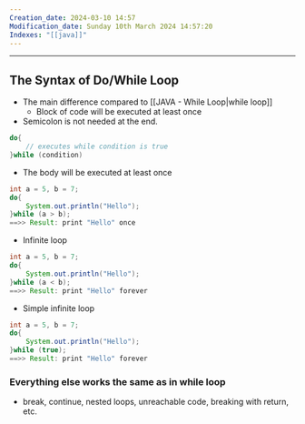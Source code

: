 ```yaml
---
Creation_date: 2024-03-10 14:57
Modification_date: Sunday 10th March 2024 14:57:20
Indexes: "[[java]]"
---
```


----

## The Syntax of Do/While Loop

- The main difference compared to [[JAVA - While Loop|while loop]]
	- Block of code will be executed at least once
- Semicolon is not needed at the end.
```java
do{
	// executes while condition is true
}while (condition)
```

- The body will be executed at least once
```java
int a = 5, b = 7;
do{
	System.out.println("Hello");
}while (a > b);
==>> Result: print "Hello" once
```

- Infinite loop
```java
int a = 5, b = 7;
do{
	System.out.println("Hello");
}while (a < b);
==>> Result: print "Hello" forever
```

- Simple infinite loop
```java
int a = 5, b = 7;
do{
	System.out.println("Hello");
}while (true);
==>> Result: print "Hello" forever
```

### Everything else works the same as in while loop
- break, continue, nested loops, unreachable code, breaking with return, etc.